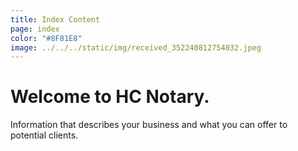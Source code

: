 ```yaml
---
title: Index Content
page: index
color: "#8F81E8"
image: ../../../static/img/received_352240812754032.jpeg
---
```


# Welcome to HC Notary.

Information that describes your business and what you can offer to potential clients.
